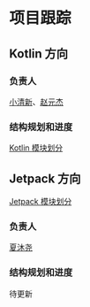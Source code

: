 # 项目跟踪

## Kotlin 方向

### 负责人

[小清新](https://github.com/348476129)、[赵元杰](https://github.com/qq157755587)

### 结构规划和进度

[Kotlin 模块划分](https://github.com/kaixueio/kaixue-docs/blob/master/Kotlin%E6%A8%A1%E5%9D%97%E5%88%92%E5%88%86.md)

## Jetpack 方向

[Jetpack 模块划分](https://github.com/kaixueio/kaixue-docs/blob/master/Jetpack%E6%A8%A1%E5%9D%97%E5%88%92%E5%88%86.md)

### 负责人

[夏沐尧](https://github.com/XiaMuYao)

### 结构规划和进度

待更新
